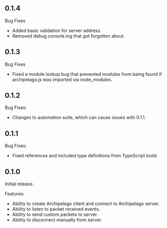 ## 0.1.4

Bug Fixes

- Added basic validation for server address.
- Removed debug console.log that got forgotten about.

## 0.1.3

Bug Fixes

- Fixed a module lookup bug that prevented modules from being found if archipelago.js was imported via node_modules.

## 0.1.2

Bug Fixes:

- Changes to automation suite, which can cause issues with 0.1.1.

## 0.1.1

Bug Fixes:

- Fixed references and included type definitions from TypeScript build.

## 0.1.0

Initial release.

Features:

- Ability to create Archipelago client and connect to Archipelago server.
- Ability to listen to packet received events.
- Ability to send custom packets to server.
- Ability to disconnect manually from server.
